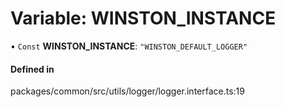 # Variable: WINSTON\_INSTANCE

• `Const` **WINSTON\_INSTANCE**: ``"WINSTON_DEFAULT_LOGGER"``

#### Defined in

packages/common/src/utils/logger/logger.interface.ts:19
